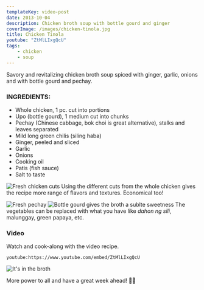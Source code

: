 ```yaml
---
templateKey: video-post
date: 2013-10-04
description: Chicken broth soup with bottle gourd and ginger
coverImage: /images/chicken-tinola.jpg
title: Chicken Tinola
youtube: "ZtMlLIxgQcU"
tags:
    - chicken
    - soup
---
```


Savory and revitalizing chicken broth soup spiced with ginger, garlic, onions and with bottle gourd and pechay.

### INGREDIENTS:
* Whole chicken, 1 pc. cut into portions
* Upo (bottle gourd), 1 medium cut into chunks
* Pechay (Chinese cabbage, bok choi is great alternative), stalks and leaves separated
* Mild long green chilis (siling haba)
* Ginger, peeled and sliced
* Garlic
* Onions
* Cooking oil
* Patis (fish sauce)
* Salt to taste

![Fresh chicken cuts](/images/fresh-chicken-cuts.jpg)
Using the different cuts from the whole chicken gives the recipe more range of flavors and textures. Economical too!

![Fresh pechay](/images/fresh-pechay.jpg)
![Bottle gourd gives the broth a sublte sweetness](/images/upo-cuts.jpg)
The vegetables can be replaced with what you have like _dahon ng sili_, malunggay, green papaya, etc.

### Video
Watch and cook-along with the video recipe.

`youtube:https://www.youtube.com/embed/ZtMlLIxgQcU`

![It's in the broth](/images/chicken-broth-pot.jpg)

More power to all and have a great week ahead! 💪🏼
